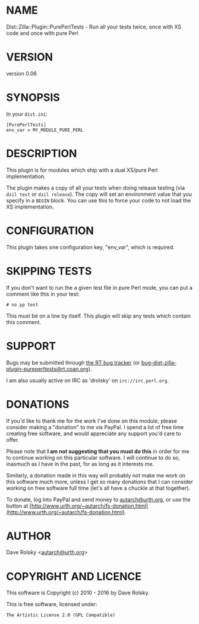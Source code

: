 # NAME

Dist::Zilla::Plugin::PurePerlTests - Run all your tests twice, once with XS code and once with pure Perl

# VERSION

version 0.06

# SYNOPSIS

In your `dist.ini`:

    [PurePerlTests]
    env_var = MY_MODULE_PURE_PERL

# DESCRIPTION

This plugin is for modules which ship with a dual XS/pure Perl implementation.

The plugin makes a copy of all your tests when doing release testing (via
`dzil test` or `dzil release`). The copy will set an environment value that
you specify in a `BEGIN` block. You can use this to force your code to not
load the XS implementation.

# CONFIGURATION

This plugin takes one configuration key, "env\_var", which is required.

# SKIPPING TESTS

If you don't want to run the a given test file in pure Perl mode, you can put
a comment like this in your test:

    # no pp test

This must be on a line by itself. This plugin will skip any tests which
contain this comment.

# SUPPORT

Bugs may be submitted through [the RT bug tracker](http://rt.cpan.org/Public/Dist/Display.html?Name=Dist-Zilla-Plugin-PurePerlTests)
(or [bug-dist-zilla-plugin-pureperltests@rt.cpan.org](mailto:bug-dist-zilla-plugin-pureperltests@rt.cpan.org)).

I am also usually active on IRC as 'drolsky' on `irc://irc.perl.org`.

# DONATIONS

If you'd like to thank me for the work I've done on this module, please
consider making a "donation" to me via PayPal. I spend a lot of free time
creating free software, and would appreciate any support you'd care to offer.

Please note that **I am not suggesting that you must do this** in order for me
to continue working on this particular software. I will continue to do so,
inasmuch as I have in the past, for as long as it interests me.

Similarly, a donation made in this way will probably not make me work on this
software much more, unless I get so many donations that I can consider working
on free software full time (let's all have a chuckle at that together).

To donate, log into PayPal and send money to autarch@urth.org, or use the
button at [http://www.urth.org/~autarch/fs-donation.html](http://www.urth.org/~autarch/fs-donation.html).

# AUTHOR

Dave Rolsky &lt;autarch@urth.org>

# COPYRIGHT AND LICENCE

This software is Copyright (c) 2010 - 2016 by Dave Rolsky.

This is free software, licensed under:

    The Artistic License 2.0 (GPL Compatible)
